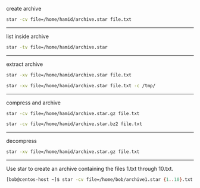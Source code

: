 

create archive

```bash
star -cv file=/home/hamid/archive.star file.txt
```

________________________________________________________________________________________________


list inside archive

```bash
star -tv file=/home/hamid/archive.star
```

________________________________________________________________________________________________


extract archive

```bash
star -xv file=/home/hamid/archive.star file.txt
```

```bash
star -xv file=/home/hamid/archive.star file.txt -c /tmp/
```

________________________________________________________________________________________________


compress and archive

```bash
star -cv file=/home/hamid/archive.star.gz file.txt
```

```bash
star -cv file=/home/hamid/archive.star.bz2 file.txt
```

________________________________________________________________________________________________


decompress

```bash
star -xv file=/home/hamid/archive.star.gz file.txt
```

________________________________________________________________________________________________



Use star to create an archive containing the files 1.txt through 10.txt. 


```bash
[bob@centos-host ~]$ star -cv file=/home/bob/archive1.star {1..10}.txt
```



